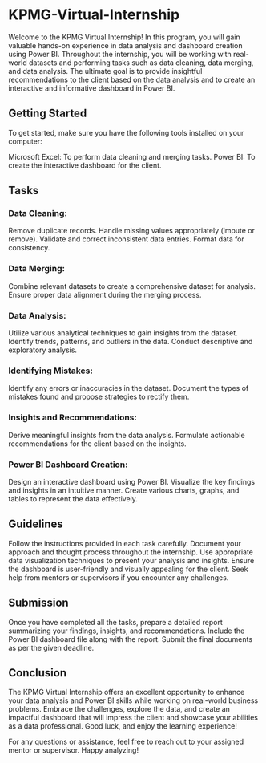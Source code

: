 # KPMG-Virtual-Internship

Welcome to the KPMG Virtual Internship! In this program, you will gain valuable hands-on experience in data analysis and dashboard creation using Power BI. Throughout the internship, you will be working with real-world datasets and performing tasks such as data cleaning, data merging, and data analysis. The ultimate goal is to provide insightful recommendations to the client based on the data analysis and to create an interactive and informative dashboard in Power BI.

## Getting Started
To get started, make sure you have the following tools installed on your computer:

Microsoft Excel: To perform data cleaning and merging tasks.
Power BI: To create the interactive dashboard for the client.
## Tasks
### Data Cleaning:
Remove duplicate records.
Handle missing values appropriately (impute or remove).
Validate and correct inconsistent data entries.
Format data for consistency.
### Data Merging:
Combine relevant datasets to create a comprehensive dataset for analysis.
Ensure proper data alignment during the merging process.
### Data Analysis:
Utilize various analytical techniques to gain insights from the dataset.
Identify trends, patterns, and outliers in the data.
Conduct descriptive and exploratory analysis.
### Identifying Mistakes:
Identify any errors or inaccuracies in the dataset.
Document the types of mistakes found and propose strategies to rectify them.
### Insights and Recommendations:
Derive meaningful insights from the data analysis.
Formulate actionable recommendations for the client based on the insights.
### Power BI Dashboard Creation:
Design an interactive dashboard using Power BI.
Visualize the key findings and insights in an intuitive manner.
Create various charts, graphs, and tables to represent the data effectively.
## Guidelines
Follow the instructions provided in each task carefully.
Document your approach and thought process throughout the internship.
Use appropriate data visualization techniques to present your analysis and insights.
Ensure the dashboard is user-friendly and visually appealing for the client.
Seek help from mentors or supervisors if you encounter any challenges.
## Submission
Once you have completed all the tasks, prepare a detailed report summarizing your findings, insights, and recommendations. Include the Power BI dashboard file along with the report. Submit the final documents as per the given deadline.

## Conclusion
The KPMG Virtual Internship offers an excellent opportunity to enhance your data analysis and Power BI skills while working on real-world business problems. Embrace the challenges, explore the data, and create an impactful dashboard that will impress the client and showcase your abilities as a data professional. Good luck, and enjoy the learning experience!

For any questions or assistance, feel free to reach out to your assigned mentor or supervisor. Happy analyzing!
